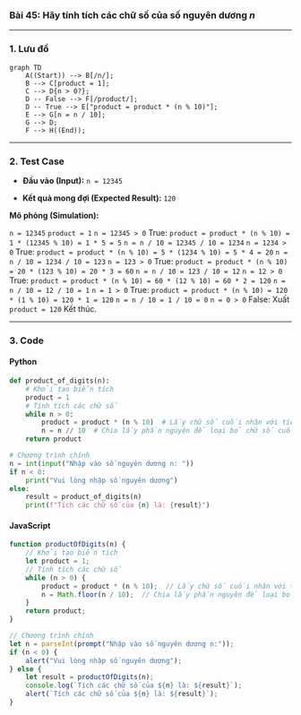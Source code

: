 ### Bài 45: Hãy tính tích các chữ số của số nguyên dương $n$

---

### **1. Lưu đồ**

```mermaid
graph TD
    A((Start)) --> B[/n/];
    B --> C[product = 1];
    C --> D{n > 0?};
    D -- False --> F[/product/];
    D -- True --> E["product = product * (n % 10)"];
    E --> G[n = n / 10];
    G --> D;
    F --> H((End));
```

---

### **2. Test Case**

- **Đầu vào (Input):** `n = 12345`

- **Kết quả mong đợi (Expected Result):** `120`


**Mô phỏng (Simulation):**

`n = 12345`
`product = 1`
`n = 12345 > 0` True:
	`product = product * (n % 10) = 1 * (12345 % 10) = 1 * 5 = 5`
	`n = n / 10 = 12345 / 10 = 1234`
`n = 1234 > 0` True:
	`product = product * (n % 10) = 5 * (1234 % 10) = 5 * 4 = 20`
	`n = n / 10 = 1234 / 10 = 123`
`n = 123 > 0` True:
	`product = product * (n % 10) = 20 * (123 % 10) = 20 * 3 = 60`
	`n = n / 10 = 123 / 10 = 12`
`n = 12 > 0` True:
	`product = product * (n % 10) = 60 * (12 % 10) = 60 * 2 = 120`
	`n = n / 10 = 12 / 10 = 1`
`n = 1 > 0` True:
	`product = product * (n % 10) = 120 * (1 % 10) = 120 * 1 = 120`
	`n = n / 10 = 1 / 10 = 0`
`n = 0 > 0` False:
Xuất `product = 120`
Kết thúc.

---

### **3. Code**

#### **Python**

```python
def product_of_digits(n):
    # Khởi tạo biến tích
    product = 1
    # Tính tích các chữ số
    while n > 0:
        product = product * (n % 10)  # Lấy chữ số cuối nhân với tích
        n = n // 10  # Chia lấy phần nguyên để loại bỏ chữ số cuối
    return product

# Chương trình chính
n = int(input("Nhập vào số nguyên dương n: "))
if n < 0:
    print("Vui lòng nhập số nguyên dương")
else:
    result = product_of_digits(n)
    print(f"Tích các chữ số của {n} là: {result}")
```

#### **JavaScript**

```javascript
function productOfDigits(n) {
    // Khởi tạo biến tích
    let product = 1;
    // Tính tích các chữ số
    while (n > 0) {
        product = product * (n % 10);  // Lấy chữ số cuối nhân với tích
        n = Math.floor(n / 10);  // Chia lấy phần nguyên để loại bỏ chữ số cuối
    }
    return product;
}

// Chương trình chính
let n = parseInt(prompt("Nhập vào số nguyên dương n:"));
if (n < 0) {
    alert("Vui lòng nhập số nguyên dương");
} else {
    let result = productOfDigits(n);
    console.log(`Tích các chữ số của ${n} là: ${result}`);
    alert(`Tích các chữ số của ${n} là: ${result}`);
}
```

